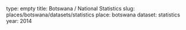 type: empty
title: Botswana / National Statistics
slug: places/botswana/datasets/statistics
place: botswana
dataset: statistics
year: 2014
